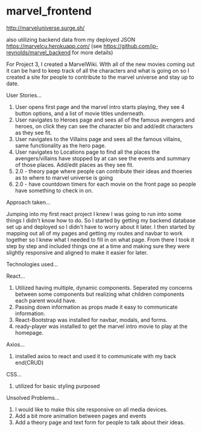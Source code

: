 # marvel_frontend

http://marveluniverse.surge.sh/

also utilizing backend data from my deployed JSON
https://marvelcu.herokuapp.com/ 
(see https://github.com/jp-reynolds/marvel_backend for more details)

For Project 3, I created a MarvelWiki.  WIth all of the new movies coming out it can be hard to keep track of all the characters and what is going on so I created a site for people to contribute to the marvel universe and stay up to date.  

User Stories...
1. User opens first page and the marvel intro starts playing, they see 4 button options, and a list of movie titles underneath.  
2. User navigates to Heroes page and sees all of the famous avengers and heroes, on click they can see the character bio and add/edit characters as they see fit.
3. User navigates to the Villains page and sees all the famous villains, same functionality as the hero page.
4. User navigates to Locations page to find all the places the avengers/villains have stopped by at can see the events and summary of those places.  Add/edit places as they see fit. 
5. 2.0 - theory page where people can contribute their ideas and thoeries as to where to marvel universe is going
6. 2.0 - have countdown timers for each movie on the front page so people have something to check in on.


Approach taken...

Jumping into my first react project I knew I was going to run into some things I didn't know how to do.  So I started by getting my backend database set up and deployed so I didn't have to worry about it later.  I then started by mapping out all of my pages and getting my routes and navbar to work together so I knew what I needed to fill in on what page. From there I took it step by step and included things one at a time and making sure they were slightly responsive and aligned to make it easier for later.  


Technologies used...

React...
1. Utilized having multiple, dynamic components.  Seperated my concerns between some components but realizing what children components each parent would have. 
2. Passing down information as props made it easy to communicate information.
3. React-Bootstrap was installed for navbar, modals, and forms.
4. ready-player was installed to get the marvel intro movie to play at the homepage.

Axios...
1. installed axios to react and used it to communicate with my back end(CRUD)

CSS...
1. utilized for basic styling purposed

Unsolved Problems...
1. I would like to make this site responsive on all media devices.
2. Add a bit more animation between pages and events
3. Add a theory page and text form for people to talk about their ideas.